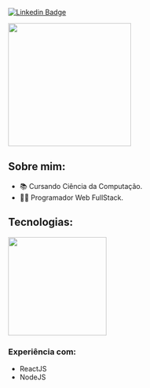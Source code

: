 [![Linkedin Badge](https://img.shields.io/badge/-LinkedIn-blue?style=flat-square&logo=Linkedin&logoColor=white&link=https://www.linkedin.com/in/lucas-bittencourt/)](https://www.linkedin.com/in/lucas-massignani-coelho-da-silva-a22218176/)

<img height="250" src = "https://media.giphy.com/media/xT3i1acWS2AQRKHgZi/giphy.gif">

## Sobre mim: 
- 📚 Cursando Ciência da Computação.
- 👨‍💻 Programador Web FullStack.



## Tecnologias:
<img height="200" src = "https://media.giphy.com/media/CTX0ivSQbI78A/giphy.gif">

### Experiência com:
- ReactJS
- NodeJS
